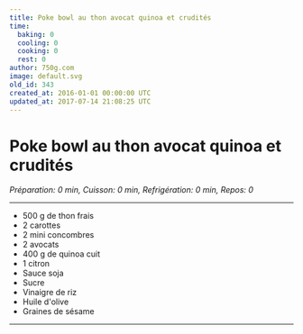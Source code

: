 ```yaml
---
title: Poke bowl au thon avocat quinoa et crudités
time:
  baking: 0
  cooling: 0
  cooking: 0
  rest: 0
author: 750g.com
image: default.svg
old_id: 343
created_at: 2016-01-01 00:00:00 UTC
updated_at: 2017-07-14 21:08:25 UTC
---
```


# Poke bowl au thon avocat quinoa et crudités

_Préparation: 0 min, Cuisson: 0 min, Refrigération: 0 min, Repos: 0_

---

- 500 g de thon frais
- 2 carottes
- 2 mini concombres
- 2 avocats
- 400 g de quinoa cuit
- 1 citron
- Sauce soja
- Sucre
- Vinaigre de riz
- Huile d'olive
- Graines de sésame

---
